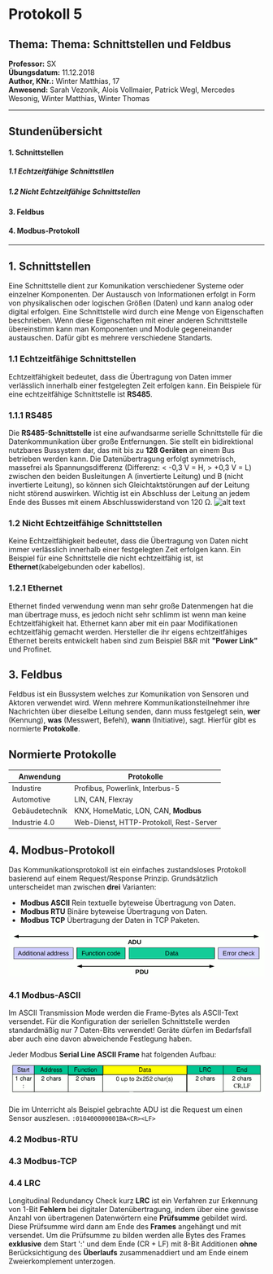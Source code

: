 # Protokoll 5
## Thema: Thema: Schnittstellen und Feldbus
**Professor:** SX  
**Übungsdatum:** 11.12.2018  
**Author, KNr.:** Winter Matthias, 17  
**Anwesend:** Sarah Vezonik, Alois Vollmaier, Patrick Wegl, Mercedes Wesonig, Winter Matthias, Winter Thomas  

---

## Stundenübersicht
#### 1. Schnittstellen
##### 1.1 Echtzeitfähige Schnittstllen
##### 1.2 Nicht Echtzeitfähige Schnittstellen
#### 3. Feldbus
#### 4. Modbus-Protokoll

--- 

## 1. Schnittstellen
Eine Schnittstelle dient zur Komunikation verschiedener Systeme oder einzelner Komponenten. Der Austausch von Informationen erfolgt in Form von physikalischen oder logischen Größen (Daten) und kann analog oder digital erfolgen. Eine Schnittstelle wird durch eine Menge von Eigenschaften beschrieben. Wenn diese Eigenschaften mit einer anderen Schnittstelle übereinstimm kann man Komponenten und Module gegeneinander austauschen. Dafür gibt es mehrere verschiedene Standarts.

### 1.1 Echtzeitfähige Schnittstellen
Echtzeitfähigkeit bedeutet, dass die Übertragung von Daten immer verlässlich innerhalb einer festgelegten Zeit erfolgen kann.
Ein Beispiele für eine echtzeitfähige Schnittstelle ist **RS485**.  

### 1.1.1 RS485
Die **RS485-Schnittstelle** ist eine aufwandsarme serielle Schnittstelle für die Datenkommunikation über große Entfernungen. Sie stellt ein bidirektional nutzbares Bussystem dar, das mit bis zu **128 Geräten** an einem Bus betrieben werden kann. Die Datenübertragung erfolgt symmetrisch, massefrei als Spannungsdifferenz (Differenz: < -0,3 V = H, > +0,3 V = L) zwischen den beiden Busleitungen A (invertierte Leitung) und B (nicht invertierte Leitung), so können sich Gleichtaktstörungen auf der Leitung nicht störend auswirken. Wichtig ist ein Abschluss der Leitung an jedem Ende des Busses mit einem Abschlusswiderstand von 120 Ω.
  ![alt text](https://files.elv.com/bilder/elvexpertenwissen/gross/rs485_bus01.jpg)

### 1.2 Nicht Echtzeitfähige Schnittstellen
Keine Echtzeitfähigkeit bedeutet, dass die Übertragung von Daten nicht immer verlässlich innerhalb einer festgelegten Zeit erfolgen kann. Ein Beispiel für eine Schnittstelle die nicht echtzeitfähig ist, ist **Ethernet**(kabelgebunden oder kabellos).

### 1.2.1 Ethernet
Ethernet finded verwendung wenn man sehr große Datenmengen hat die man übertrage muss, es jedoch nicht sehr schlimm ist wenn man keine Echtzeitfähigkeit hat. Ethernet kann aber mit ein paar Modifikationen echtzeitfähig gemacht werden. Hersteller die ihr eigens echtzeitfähiges Ethernet bereits entwickelt haben sind zum Beispiel B&R mit **"Power Link"** und Profinet.

## 3. Feldbus
Feldbus ist ein Bussystem welches zur Komunikation von Sensoren und Aktoren verwendet wird. Wenn mehrere Kommunikationsteilnehmer ihre Nachrichten über dieselbe Leitung senden, dann muss festgelegt sein, **wer** (Kennung), **was** (Messwert, Befehl), **wann** (Initiative), sagt. Hierfür gibt es normierte **Protokolle**.  
## Normierte Protokolle  

Anwendung | Protokolle
----------|------
Industire | Profibus, Powerlink, Interbus-5
Automotive | LIN, CAN, Flexray
Gebäudetechnik | KNX,  HomeMatic, LON, CAN, **Modbus**
Industrie 4.0 | Web-Dienst, HTTP-Protokoll, Rest-Server

## 4. Modbus-Protokoll
Das Kommunikationsprotokoll ist ein einfaches zustandsloses Protokoll basierend auf einem Request/Response Prinzip. Grundsätzlich unterscheidet man zwischen **drei** Varianten:   
  
  
* **Modbus ASCII** Rein textuelle byteweise Übertragung von Daten.  
* **Modbus RTU** Binäre byteweise Übertragung von Daten.  
* **Modbus TCP** Übertragung der Daten in TCP Paketen.   

 ![alt text](https://github.com/winmam14/Protokoll-5/blob/master/modbus_general_modbus_frame_png.png)

  
### 4.1 Modbus-ASCII
Im ASCII Transmission Mode werden die Frame-Bytes als ASCII-Text versendet. Für die Konfiguration der seriellen Schnittstelle werden standardmäßig nur 7 Daten-Bits verwendet! Geräte dürfen im Bedarfsfall aber auch eine davon abweichende Festlegung haben.   

Jeder Modbus **Serial Line ASCII Frame** hat folgenden Aufbau:  
 ![alt text](https://github.com/winmam14/Protokoll-5/blob/master/modbus_serial_ascii_frame_png.png)  
    
 Die im Unterricht als Beispiel gebrachte ADU ist die Request um einen Sensor auszlesen.
 ``` :010400000001BA<CR><LF> ```
### 4.2 Modbus-RTU

### 4.3 Modbus-TCP  


### 4.4 LRC
Longitudinal Redundancy Check kurz **LRC** ist ein Verfahren zur Erkennung von 1-Bit **Fehlern** bei digitaler Datenübertragung, indem über eine gewisse Anzahl von übertragenen Datenwörtern eine **Prüfsumme** gebildet wird. Diese Prüfsumme wird dann am Ende des **Frames** angehängt und mit versendet. Um die Prüfsumme zu bilden werden alle Bytes des Frames **exklusive** dem Start ':' und dem Ende (CR + LF) mit 8-Bit Additionen **ohne** Berücksichtigung des **Überlaufs** zusammenaddiert und am Ende einem Zweierkomplement unterzogen.
